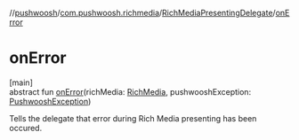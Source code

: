 //[pushwoosh](../../../index.md)/[com.pushwoosh.richmedia](../index.md)/[RichMediaPresentingDelegate](index.md)/[onError](on-error.md)

# onError

[main]\
abstract fun [onError](on-error.md)(richMedia: [RichMedia](../-rich-media/index.md), pushwooshException: [PushwooshException](../../com.pushwoosh.exception/-pushwoosh-exception/index.md))

Tells the delegate that error during Rich Media presenting has been occured.

